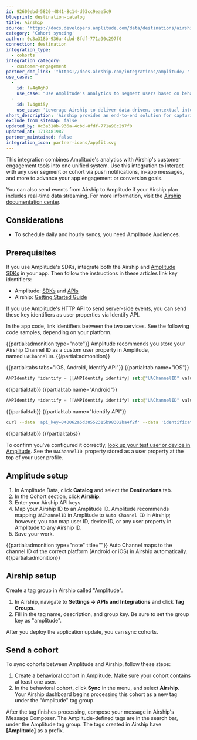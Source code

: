 ```yaml
---
id: 92609ebd-5820-4841-8c14-d93cc9eae5c9
blueprint: destination-catalog
title: Airship
source: 'https://docs.developers.amplitude.com/data/destinations/airship'
category: 'Cohort syncing'
author: 0c3a318b-936a-4cbd-8fdf-771a90c297f0
connection: destination
integration_type:
  - cohorts
integration_category:
  - customer-engagement
partner_doc_link: '"https://docs.airship.com/integrations/amplitude/ "'
use_cases:
  -
    id: lv4g0gh9
    use_case: "Use Amplitude's analytics to segment users based on behavior and preferences, and then target these cohorts with Airship's personalized messaging across various channels."
  -
    id: lv4g0i5y
    use_case: 'Leverage Airship to deliver data-driven, contextual interactions to Amplitude-defined user segments, improving engagement, retention, and conversion rates.'
short_description: 'Airship provides an end-to-end solution for capturing value across the entire customer app lifecycle—from acquisition and activation to engagement and loyalty.'
exclude_from_sitemap: false
updated_by: 0c3a318b-936a-4cbd-8fdf-771a90c297f0
updated_at: 1713481987
partner_maintained: false
integration_icon: partner-icons/appfit.svg
---
```

This integration combines Amplitude's analytics with Airship's customer engagement tools into one unified system. Use this integration to interact with any user segment or cohort via push notifications, in-app messages, and more to advance your app engagement or conversion goals.

You can also send events from Airship to Amplitude if your Airship plan includes real-time data streaming. For more information, visit the [Airship documentation center](https://docs.airship.com/partners/amplitude/).

## Considerations

- To schedule daily and hourly syncs, you need Amplitude Audiences.

## Prerequisites 

If you use Amplitude's SDKs, integrate both the Airship and [Amplitude SDKs](/docs/sdks/analytics) in your app. Then follow the instructions in these articles link key identifiers: 

- Amplitude: [SDKs](/docs/sdks/analytics) and [APIs](/docs/apis/analytics)
- Airship: [Getting Started Guide](http://docs.urbanairship.com/dev-resources.html#getting-started) 

If you use Amplitude's HTTP API to send server-side events, you can send these key identifiers as user properties via Identify API.

In the app code, link identifiers between the two services. See the following code samples, depending on your platform.

{{partial:admonition type="note"}}
Amplitude recommends you store your Airship Channel ID as a custom user property in Amplitude, named `UAChannelID`.
{{/partial:admonition}}

{{partial:tabs tabs="iOS, Android, Identify API"}}
{{partial:tab name="iOS"}}
```swift
AMPIdentify *identify = [[AMPIdentify identify] set:@"UAChannelID" value:[UAirship push].channelID]; [[Amplitude instance] identify:identify];
```
{{/partial:tab}}
{{partial:tab name="Android"}}
```kotlin
AMPIdentify *identify = [[AMPIdentify identify] set:@"UAChannelID" value:[UAirship push].channelID]; [[Amplitude instance] identify:identify];
```
{{/partial:tab}}
{{partial:tab name="Identify API"}}
```bash
curl --data 'api_key=040062a5d38552315b98302ba4f2f' --data 'identification=[{"user_id":"datamonster@gmail.com", "user_properties":{"UAChannelID":"12345-6789-01234"}}]' https://api.amplitude.com/identify
```
{{/partial:tab}}
{{/partial:tabs}}

To confirm you've configured it correctly, [look up your test user or device in Amplitude](/docs/analytics/user-data-lookup). See the `UAChannelID `property stored as a user property at the top of your user profile.

## Amplitude setup 

1. In Amplitude Data, click **Catalog** and select the **Destinations** tab.
2. In the Cohort section, click **Airship**.
3. Enter your Airship API keys.
4. Map your Airship ID to an Amplitude ID. Amplitude recommends mapping `UAChannelID` in Amplitude to `Auto Channel ID` in Airship; however, you can map user ID, device ID, or any user property in Amplitude to any Airship ID.
5. Save your work.


{{partial:admonition type="note" title=""}}
Auto Channel maps to the channel ID of the correct platform (Android or iOS) in Airship automatically.
{{/partial:admonition}}

## Airship setup

Create a tag group in Airship called "Amplitude".

1. In Airship, navigate to **Settings -> APIs and Integrations** and click **Tag Groups**. 
2. Fill in the tag name, description, and group key. Be sure to set the group key as "amplitude".

After you deploy the application update, you can sync cohorts.

## Send a cohort

To sync cohorts between Amplitude and Airship, follow these steps:

1. Create a [behavioral cohort](https://help.amplitude.com/hc/en-us/articles/231881448-Behavioral-Cohorts) in Amplitude. Make sure your cohort contains at least one user.
2. In the behavioral cohort, click **Sync** in the menu, and select **Airship**. Your Airship dashboard begins processing this cohort as a new tag under the "Amplitude" tag group.

After the tag finishes processing, compose your message in Airship's Message Composer. The Amplitude-defined tags are in the search bar, under the Amplitude tag group. The tags created in Airship have **[Amplitude]** as a prefix.